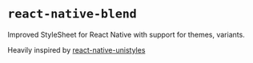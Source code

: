 # `react-native-blend`

Improved StyleSheet for React Native with support for themes, variants.

Heavily inspired by [react-native-unistyles](https://github.com/jpudysz/react-native-unistyles)
